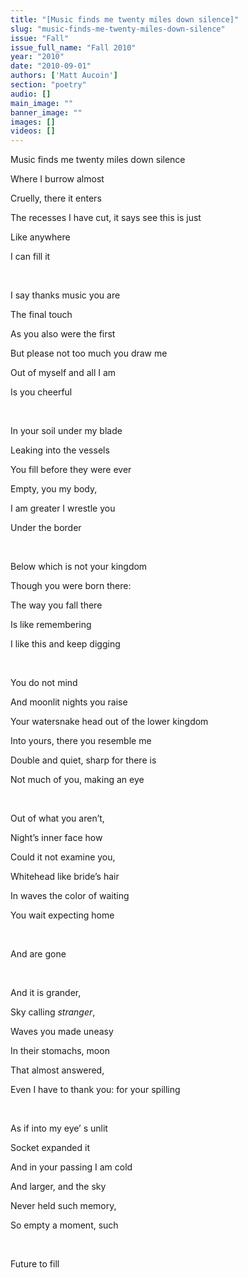 ```yaml
---
title: "[Music finds me twenty miles down silence]"
slug: "music-finds-me-twenty-miles-down-silence"
issue: "Fall"
issue_full_name: "Fall 2010"
year: "2010"
date: "2010-09-01"
authors: ['Matt Aucoin']
section: "poetry"
audio: []
main_image: ""
banner_image: ""
images: []
videos: []
---
```

Music finds me twenty miles down silence

 Where I burrow almost

 Cruelly, there it enters

 The recesses I have cut, it says see this is just

 Like anywhere

 I can fill it

  

 I say thanks music you are

 The final touch

 As you also were the first

 But please not too much you draw me

 Out of myself and all I am

 Is you cheerful

  

 In your soil under my blade

 Leaking into the vessels

 You fill before they were ever

 Empty, you my body,

 I am greater I wrestle you

 Under the border

  

 Below which is not your kingdom

 Though you were born there:

 The way you fall there

 Is like remembering

 I like this and keep digging

  

 You do not mind

 And moonlit nights you raise

 Your watersnake head out of the lower kingdom

 Into yours, there you resemble me

 Double and quiet, sharp for there is

 Not much of you, making an eye

  

 Out of what you aren’t,

 Night’s inner face how

 Could it not examine you,

 Whitehead like bride’s hair

 In waves the color of waiting

 You wait expecting home

  

 And are gone

  

 And it is grander,

 Sky calling *stranger*,

 Waves you made uneasy

 In their stomachs, moon 

 That almost answered,

 Even I have to thank you: for your spilling

  

 As if into my eye’ s unlit

 Socket expanded it

 And in your passing I am cold

 And larger, and the sky

 Never held such memory,

 So empty a moment, such

 

Future to fill

